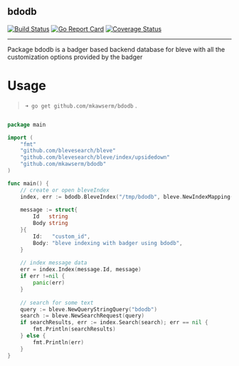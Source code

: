 bdodb 
-------------------------------------------------

[![Build Status](https://travis-ci.com/mkawserm/bdodb.svg?branch=master)](https://travis-ci.com/mkawserm/bdodb)
[![Go Report Card](https://goreportcard.com/badge/github.com/mkawserm/bdodb)](https://goreportcard.com/report/github.com/mkawserm/bdodb)
[![Coverage Status](https://coveralls.io/repos/github/mkawserm/bdodb/badge.svg?branch=master)](https://coveralls.io/github/mkawserm/bdodb?branch=master)

-------------------------------------------------

Package bdodb is a badger based backend database for bleve
with all the customization options provided by the badger

# Usage

> `➜ go get github.com/mkawserm/bdodb` .


```go

package main

import (
    "fmt"
    "github.com/blevesearch/bleve"
    "github.com/blevesearch/bleve/index/upsidedown"
    "github.com/mkawserm/bdodb"
)

func main() { 
    // create or open bleveIndex
    index, err := bdodb.BleveIndex("/tmp/bdodb", bleve.NewIndexMapping(), upsidedown.Name, nil)
    
    message := struct{
        Id   string
        Body string
    }{
        Id:   "custom_id", 
        Body: "bleve indexing with badger using bdodb",
    }
    
    // index message data 
    err = index.Index(message.Id, message)
    if err !=nil {
        panic(err)
    }
    
    // search for some text 
    query := bleve.NewQueryStringQuery("bdodb")
    search := bleve.NewSearchRequest(query)
    if searchResults, err := index.Search(search); err == nil {
        fmt.Println(searchResults)
    } else {
        fmt.Println(err)
    }
}
```